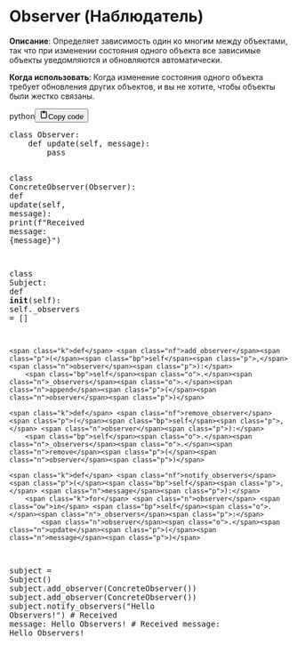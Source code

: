 <h1>Observer (Наблюдатель)</h1>
<p><strong>Описание</strong>: Определяет зависимость один ко многим между объектами,
так что при изменении состояния одного объекта все зависимые объекты уведомляются и обновляются автоматически.</p>
<p><strong>Когда использовать</strong>: Когда изменение состояния одного объекта требует обновления других объектов,
и вы не хотите, чтобы объекты были жестко связаны.</p>
<div class="code_element"><div class="lang_line"><text>python</text><button class="copy_code_button" onclick="CopyCode(this)"><svg style="width: 1.2em;height: 1.2em;" aria-hidden="true" xmlns="http://www.w3.org/2000/svg" fill="none" viewBox="0 0 24 24"><path stroke="currentColor" stroke-linecap="round" stroke-linejoin="round" stroke-width="2" d="M15 4h3a1 1 0 0 1 1 1v15a1 1 0 0 1-1 1H6a1 1 0 0 1-1-1V5a1 1 0 0 1 1-1h3m0 3h6m-5-4v4h4V3h-4Z"/></svg><text>Copy code</text></button></div><div class="code language-python"><div class="highlight"><pre><span></span><span class="k">class</span> <span class="nc">Observer</span><span class="p">:</span>
    <span class="k">def</span> <span class="nf">update</span><span class="p">(</span><span class="bp">self</span><span class="p">,</span> <span class="n">message</span><span class="p">):</span>
        <span class="k">pass</span>

<span class="k">class</span> <span class="nc">ConcreteObserver</span><span class="p">(</span><span class="n">Observer</span><span class="p">):</span>
    <span class="k">def</span> <span class="nf">update</span><span class="p">(</span><span class="bp">self</span><span class="p">,</span> <span class="n">message</span><span class="p">):</span>
        <span class="nb">print</span><span class="p">(</span><span class="sa">f</span><span class="s2">&quot;Received message: </span><span class="si">{</span><span class="n">message</span><span class="si">}</span><span class="s2">&quot;</span><span class="p">)</span>

<span class="k">class</span> <span class="nc">Subject</span><span class="p">:</span>
    <span class="k">def</span> <span class="fm">__init__</span><span class="p">(</span><span class="bp">self</span><span class="p">):</span>
        <span class="bp">self</span><span class="o">.</span><span class="n">_observers</span> <span class="o">=</span> <span class="p">[]</span>

    <span class="k">def</span> <span class="nf">add_observer</span><span class="p">(</span><span class="bp">self</span><span class="p">,</span> <span class="n">observer</span><span class="p">):</span>
        <span class="bp">self</span><span class="o">.</span><span class="n">_observers</span><span class="o">.</span><span class="n">append</span><span class="p">(</span><span class="n">observer</span><span class="p">)</span>

    <span class="k">def</span> <span class="nf">remove_observer</span><span class="p">(</span><span class="bp">self</span><span class="p">,</span> <span class="n">observer</span><span class="p">):</span>
        <span class="bp">self</span><span class="o">.</span><span class="n">_observers</span><span class="o">.</span><span class="n">remove</span><span class="p">(</span><span class="n">observer</span><span class="p">)</span>

    <span class="k">def</span> <span class="nf">notify_observers</span><span class="p">(</span><span class="bp">self</span><span class="p">,</span> <span class="n">message</span><span class="p">):</span>
        <span class="k">for</span> <span class="n">observer</span> <span class="ow">in</span> <span class="bp">self</span><span class="o">.</span><span class="n">_observers</span><span class="p">:</span>
            <span class="n">observer</span><span class="o">.</span><span class="n">update</span><span class="p">(</span><span class="n">message</span><span class="p">)</span>


<span class="n">subject</span> <span class="o">=</span> <span class="n">Subject</span><span class="p">()</span>
<span class="n">subject</span><span class="o">.</span><span class="n">add_observer</span><span class="p">(</span><span class="n">ConcreteObserver</span><span class="p">())</span>
<span class="n">subject</span><span class="o">.</span><span class="n">add_observer</span><span class="p">(</span><span class="n">ConcreteObserver</span><span class="p">())</span>
<span class="n">subject</span><span class="o">.</span><span class="n">notify_observers</span><span class="p">(</span><span class="s2">&quot;Hello Observers!&quot;</span><span class="p">)</span>
<span class="c1"># Received message: Hello Observers!</span>
<span class="c1"># Received message: Hello Observers!</span>
</pre></div></div></div>